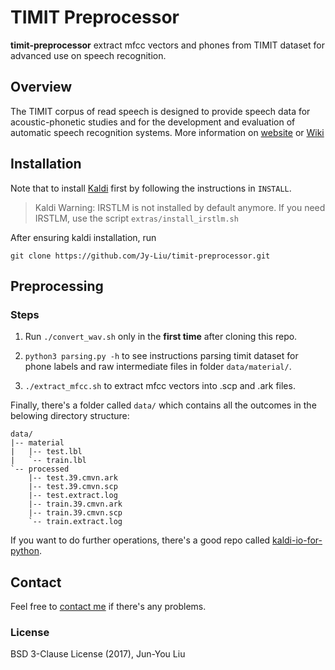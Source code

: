 # TIMIT Preprocessor

**timit-preprocessor** extract mfcc vectors and phones from TIMIT dataset for advanced use on speech recognition.

## Overview
The TIMIT corpus of read speech is designed to provide speech data for acoustic-phonetic studies and for the development and evaluation of automatic speech recognition systems. More information on [website](https://catalog.ldc.upenn.edu/ldc93s1) or [Wiki](https://en.wikipedia.org/wiki/TIMIT)

## Installation

Note that to install [Kaldi](https://github.com/kaldi-asr/kaldi) first by following the instructions in `INSTALL`.

> Kaldi Warning: IRSTLM is not installed by default anymore. If you need IRSTLM, use the script `extras/install_irstlm.sh`

After ensuring kaldi installation, run

```
git clone https://github.com/Jy-Liu/timit-preprocessor.git
```

## Preprocessing

### Steps

1. Run `./convert_wav.sh` only in the **first time** after cloning this repo.

2. `python3 parsing.py -h` to see instructions parsing timit dataset for phone labels and raw intermediate files in folder `data/material/`.

3. `./extract_mfcc.sh` to extract mfcc vectors into .scp and .ark files.

Finally, there's a folder called `data/` which contains all the outcomes in the belowing directory structure:

```
data/
|-- material
|   |-- test.lbl
|   `-- train.lbl
`-- processed
    |-- test.39.cmvn.ark
    |-- test.39.cmvn.scp
    |-- test.extract.log
    |-- train.39.cmvn.ark
    |-- train.39.cmvn.scp
    `-- train.extract.log
```

If you want to do further operations, there's a good repo called [kaldi-io-for-python](https://github.com/vesis84/kaldi-io-for-python).

## Contact
Feel free to [contact me](mailto:junyouliu9@gmail.com) if there's any problems.

### License

BSD 3-Clause License (2017), Jun-You Liu
